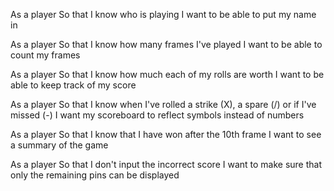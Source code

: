 As a player
So that I know who is playing
I want to be able to put my name in

As a player
So that I know how many frames I've played
I want to be able to count my frames

As a player
So that I know how much each of my rolls are worth
I want to be able to keep track of my score

As a player
So that I know when I've rolled a strike (X), a spare (/) or if I've missed (-)
I want my scoreboard to reflect symbols instead of numbers

As a player
So that I know that I have won after the 10th frame
I want to see a summary of the game

As a player
So that I don't input the incorrect score
I want to make sure that only the remaining pins can be displayed
